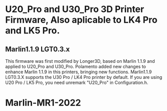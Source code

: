 # U20_Pro and U30_Pro 3D Printer Firmware, Also aplicable to LK4 Pro and LK5 Pro.
## Marlin1.1.9 LGT0.3.x
This firmware was first modified by Longer3D, based on Marlin 1.1.9 and applied to U20_Pro and U30_Pro.
Polamento added new changes to enhance Marlin 1.1.9 in this printers, bringing new functions.
Marlin1.1.9 LGT0.3.X supports the U30 Pro / LK4 Pro printer by default. If you are using U20 Pro / LK5 Pro, you need unremark "U20_Pro" in Configuration.h.
# Marlin-MR1-2022

